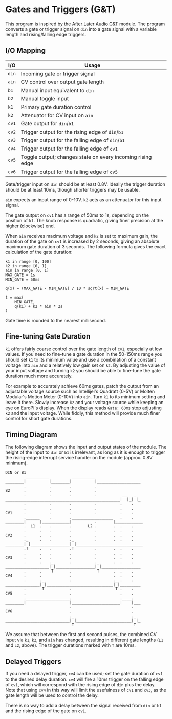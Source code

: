 # Gates and Triggers (G&T)

This program is inspired by the [After Later Audio G&T](https://afterlateraudio.com/products/gt-gates-and-triggers)
module.  The program converts a gate or trigger signal on `din` into a gate signal with a variable
length and rising/falling edge triggers.

## I/O Mapping

| I/O           | Usage
|---------------|-------------------------------------------------------------------|
| `din`         | Incoming gate or trigger signal                                   |
| `ain`         | CV control over output gate length                                |
| `b1`          | Manual input equivalent to `din`                                  |
| `b2`          | Manual toggle input                                               |
| `k1`          | Primary gate duration control                                     |
| `k2`          | Attenuator for CV input on `ain`                                  |
| `cv1`         | Gate output for `din`/`b1`                                        |
| `cv2`         | Trigger output for the rising edge of `din`/`b1`                  |
| `cv3`         | Trigger output for the falling edge of `din`/`b1`                 |
| `cv4`         | Trigger output for the falling edge of `cv1`                      |
| `cv5`         | Toggle output; changes state on every incoming rising edge        |
| `cv6`         | Trigger output for the falling edge of `cv5`                      |

Gate/trigger input on `din` should be at least 0.8V. Ideally the trigger duration should
be at least 10ms, though shorter triggers may be usable.

`ain` expects an input range of 0-10V.  `k2` acts as an attenuator for this input signal.

The gate output on `cv1` has a range of 50ms to 1s, depending on the position of `k1`.  The
knob response is quadratic, giving finer precision at the higher (clockwise) end.

When `ain` receives maximum voltage and `k2` is set to maximum gain, the duration of the gate on
`cv1` is increased by 2 seconds, giving an absolute maximum gate duration of 3 seconds. The
following formula gives the exact calculation of the gate duration:
```
k1 in range [0, 100]
k2 in range [0, 1]
ain in range [0, 1]
MAX_GATE = 1s
MIN_GATE = 50ms

q(x) = (MAX_GATE - MIN_GATE) / 10 * sqrt(x) + MIN_GATE

t = max(
    MIN_GATE,
    q(k1) + k2 * ain * 2s
)
```
Gate time is rounded to the nearest millisecond.

## Fine-tuning Gate Duration

`k1` offers fairly coarse control over the gate length of `cv1`, especially at low values.  If you
need to fine-tune a gate duration in the 50-150ms range you should set `k1` to its minimum value and
use a combination of a constant voltage into `ain` and a relatively low gain set on `k2`.  By
adjusting the value of your input voltage and turning `k2` you should be able to fine-tune the gate
duration much more accurately.

For example to accurately achieve 60ms gates, patch the output from an adjustable voltage source
such as Intellijel's Quadratt (0-5V) or Molten Modular's Motion Meter (0-10V) into `ain`. Turn `k1`
to its minimum setting and leave it there. Slowly increase `k2` and your voltage source while
keeping an eye on EuroPi's display. When the display reads `Gate: 60ms` stop adjusting `k2` and the
input voltage.  While fiddly, this method will provide much finer control for short gate durations.

## Timing Diagram

The following diagram shows the input and output states of the module.  The height of the input to
`din` or `b1` is irrelevant, as long as it is enough to trigger the rising-edge interrupt service
handler on the module (approx. 0.8V minimum).

```
DIN or B1
         __________          __________
________|          |________|          |___________________
        .          .        .          .
B2      .          .        .          .
        .          .        .          .           __   _
__________________________________________________|  |_| |_
        .          .        .          .          .    .
        .          .        .          .          .    .
CV1     .          .        .          .          .    .
        .______    .        .__________________   .    .
________|      |____________|          .       |____________
        .  L1  .   .        .       L2 .       .  .    .
        .      .   .        .          .       .  .    .
CV2     .      .   .        .          .       .  .    .
        ._     .   .        ._         .       .  .    .
________| |_________________| |_____________________________
        .T     .   .        .T         .       .  .    .
        .      .   .        .          .       .  .    .
CV3     .      .   .        .          .       .  .    .
        .      .   ._       .          ._      .  .    .
___________________| |_________________| |_________________
        .      .    T       .           T      .  .    .
CV4     .      .            .                  .  .    .
        .      ._           .                  ._ .    .
_______________| |_____________________________| |_________
        .       T           .                   T .    .
CV5     .                   .                     .    .
        .___________________.                     .____.
________|                   |_____________________|    |___
                            .                          .
CV6                         .                          .
                            ._                         ._
____________________________| |________________________| |_
                             T                          T
```

We assume that between the first and second pulses, the combined CV input via `k1`, `k2`, and `ain`
has changed, resulting in different gate lengths (`L1` and `L2`, above).  The trigger durations
marked with `T` are 10ms.

## Delayed Triggers

If you need a delayed trigger, `cv4` can be used; set the gate duration of `cv1` to the desired
delay duration.  `cv4` will fire a 10ms trigger on the falling edge of `cv1`, which will correspond
with the rising edge of `din` plus the delay.  Note that using `cv4` in this way will limit the
usefulness of `cv1` and `cv3`, as the gate length will be used to control the delay.

There is no way to add a delay between the signal received from `din` or `b1` and the rising edge
of the gate on `cv1`.
